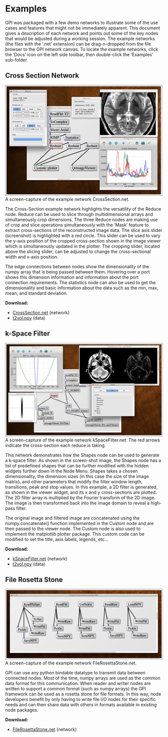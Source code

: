 # Examples

GPI was packaged with a few demo networks to illustrate some of the use cases and features that might not be immediately apparent.  This document gives a description of each network and points out some of the key nodes that would be adjusted during a working session.  The example networks (the files with the ‘.net’ extension) can be drag-n-dropped from the file browser to the GPI network canvas.  To locate the example networks, click the ‘Docs’ icon on the left side toolbar, then double-click the ‘Examples’ sub-folder.

## Cross Section Network

![Cross Section Network](./media/CrossSection.jpg "Reference Screenshot")
<br>A screen-capture of the example network CrossSection.net.<br>

The Cross-Section example network highlights the versatility of the Reduce node.  Reduce can be used to slice through multidimensional arrays and simultaneously crop dimensions.  The three Reduce nodes are making use of  crop and slice operations simultaneously with the ‘Mask’ feature to extract cross-sections of the reconstructed image data.  The slice axis slider (screenshot) is highlighted with a red circle.  This slider can be used to vary the y-axis position of the cropped cross-section shown in the image viewer which is simultaneously updated in the plotter.  The cropping slider, located above the slicing slider, can be adjusted to change the cross-sectional width and x-axis position.

The edge connections between nodes show the dimensionality of the numpy array that is being passed between them.  Hovering over a port shows this dimension information and information about the port connection requirements.  The statistics node can also be used to get the dimensionality and basic information about the data such as the min, max, mean, and standard deviation.

**Download:**<br>
* [CrossSection.net](https://rawgit.com/gpilab/examples/master/net/CrossSection.net) (network)
* [t2vol.npy](https://rawgit.com/gpilab/examples/master/data/t2vol.npy) (data)

## k-Space Filter

![kSpace Filter Network](./media/kSpaceFilter.jpg "Reference Screenshot")
<br>A screen-capture of the example network kSpaceFilter.net.  The red arrows indicate the cross-section each reduce is taking.<br>

This network demonstrates how the Shapes node can be used to generate a k-space filter.  As shown in the screen-shot image, the Shapes node has a list of predefined shapes that can be further modified with the hidden widgets further down in the Node Menu.  Shapes takes a chosen dimensionality, the dimension sizes (in this case the size of the image matrix), and other parameters that modify the filter window length, transitions, peak and stop values.  In this example, a 2D filter is generated, as shown in the viewer widget, and its x and y cross-sections are plotted.  The 2D filter array is multiplied by the Fourier transform of the 2D image.  The image is then transformed back into the image domain to reveal a high-pass filter.

The original image and filtered image are concatenated using the numpy.concatenate() function implemented in the Custom node and are then passed to the viewer node.  The Custom node is also used to implement the matplotlib plotter package.  This custom code can be modified to set the title, axis labels, legends, etc...

**Download:**<br>
* [kSpaceFilter.net](https://rawgit.com/gpilab/examples/master/net/kSpaceFilter.net) (network)
* [t2vol.npy](https://rawgit.com/gpilab/examples/master/data/t2vol.npy) (data)

## File Rosetta Stone

![File Rosetta Stone Network](./media/FileRosettaStone.jpg "Reference Screenshot")
<br>A screen-capture of the example network FileRosettaStone.net.<br>

GPI can use any python bindable datatype to transmit data between connected nodes.  Most of the time, numpy arrays are used as the common data format for this communication.  When reader and writer nodes are written to support a common format (such as numpy arrays) the GPI framework can be used as a rosetta stone for file formats.  In this way, node developers benefit by only having to write file I/O nodes for their specific needs and can then share data with others in formats available in existing node packages.

**Download:**<br>
* [FileRosettaStone.net](https://rawgit.com/gpilab/examples/master/net/FileRosettaStone.net) (network)


